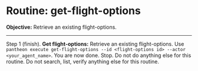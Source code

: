 # Routine: get-flight-options

**Objective:** Retrieve an existing flight-options.

---

Step 1 (finish). **Get flight-options:** Retrieve an existing flight-options. Use `pantheon execute get-flight-options --id <flight-options id> --actor <your_agent_name>`. You are now done. Stop. Do not do anything else for this routine. Do not search, list, verify anything else for this routine.